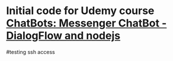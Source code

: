 # Initial code for Udemy course [ChatBots: Messenger ChatBot - DialogFlow and nodejs](https://www.udemy.com/chatbots/?couponCode=GITHUB)

#testing ssh access
